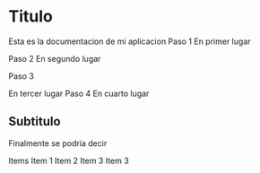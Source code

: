 # Titulo
Esta es la documentacion de mi aplicacion
Paso 1
En primer lugar

Paso 2
En segundo lugar

Paso 3

En tercer lugar
Paso 4
En cuarto lugar

## Subtitulo
Finalmente se podria decir

Items
Item 1
Item 2
Item 3
Item 3
